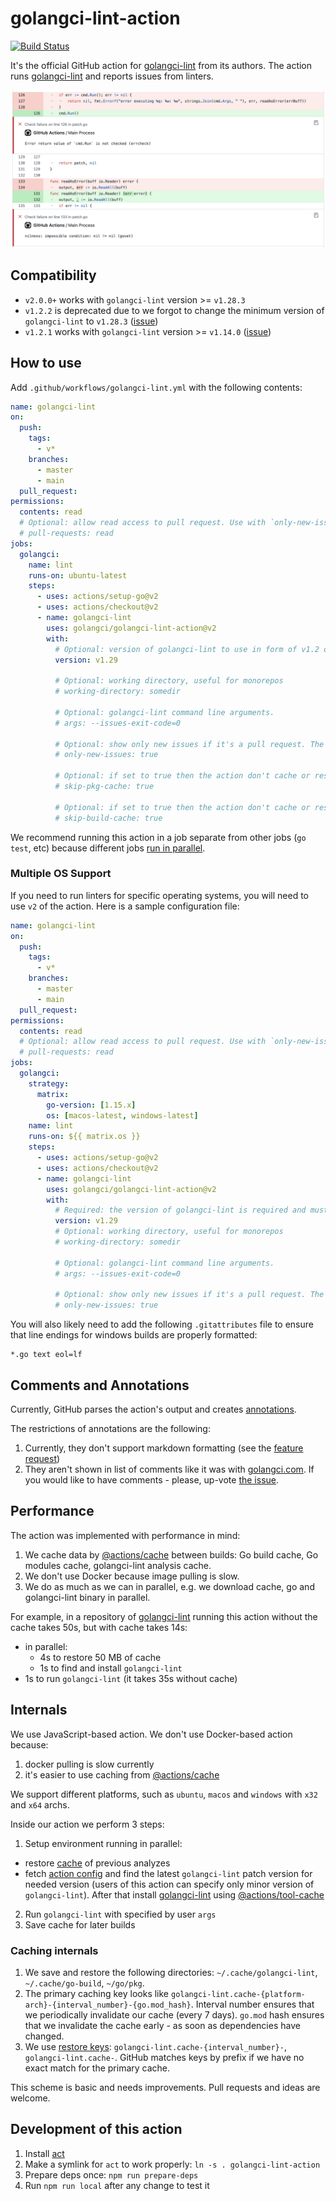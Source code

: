 # golangci-lint-action

[![Build Status](https://github.com/golangci/golangci-lint-action/workflows/build-and-test/badge.svg)](https://github.com/golangci/golangci-lint-action/actions)

It's the official GitHub action for [golangci-lint](https://github.com/golangci/golangci-lint) from its authors.
The action runs [golangci-lint](https://github.com/golangci/golangci-lint) and reports issues from linters.

![GitHub Annotations](./static/annotations.png)

## Compatibility

* `v2.0.0+` works with `golangci-lint` version >= `v1.28.3`
* `v1.2.2` is deprecated due to we forgot to change the minimum version of `golangci-lint` to `v1.28.3` ([issue](https://github.com/golangci/golangci-lint-action/issues/39))
* `v1.2.1` works with `golangci-lint` version >= `v1.14.0` ([issue](https://github.com/golangci/golangci-lint-action/issues/39))

## How to use

Add `.github/workflows/golangci-lint.yml` with the following contents:

```yaml
name: golangci-lint
on:
  push:
    tags:
      - v*
    branches:
      - master
      - main
  pull_request:
permissions:
  contents: read
  # Optional: allow read access to pull request. Use with `only-new-issues` option.
  # pull-requests: read
jobs:
  golangci:
    name: lint
    runs-on: ubuntu-latest
    steps:
      - uses: actions/setup-go@v2
      - uses: actions/checkout@v2
      - name: golangci-lint
        uses: golangci/golangci-lint-action@v2
        with:
          # Optional: version of golangci-lint to use in form of v1.2 or v1.2.3 or `latest` to use the latest version
          version: v1.29

          # Optional: working directory, useful for monorepos
          # working-directory: somedir

          # Optional: golangci-lint command line arguments.
          # args: --issues-exit-code=0

          # Optional: show only new issues if it's a pull request. The default value is `false`.
          # only-new-issues: true

          # Optional: if set to true then the action don't cache or restore ~/go/pkg.
          # skip-pkg-cache: true

          # Optional: if set to true then the action don't cache or restore ~/.cache/go-build.
          # skip-build-cache: true
```

We recommend running this action in a job separate from other jobs (`go test`, etc)
because different jobs [run in parallel](https://help.github.com/en/actions/getting-started-with-github-actions/core-concepts-for-github-actions#job).

### Multiple OS Support

If you need to run linters for specific operating systems, you will need to use `v2` of the action.  Here is a sample configuration file:

```yaml
name: golangci-lint
on:
  push:
    tags:
      - v*
    branches:
      - master
      - main
  pull_request:
permissions:
  contents: read
  # Optional: allow read access to pull request. Use with `only-new-issues` option.
  # pull-requests: read
jobs:
  golangci:
    strategy:
      matrix:
        go-version: [1.15.x]
        os: [macos-latest, windows-latest]
    name: lint
    runs-on: ${{ matrix.os }}
    steps:
      - uses: actions/setup-go@v2
      - uses: actions/checkout@v2
      - name: golangci-lint
        uses: golangci/golangci-lint-action@v2
        with:
          # Required: the version of golangci-lint is required and must be specified without patch version: we always use the latest patch version.
          version: v1.29
          # Optional: working directory, useful for monorepos
          # working-directory: somedir

          # Optional: golangci-lint command line arguments.
          # args: --issues-exit-code=0

          # Optional: show only new issues if it's a pull request. The default value is `false`.
          # only-new-issues: true
```

You will also likely need to add the following `.gitattributes` file to ensure that line endings for windows builds are properly formatted:

```.gitattributes
*.go text eol=lf
```

## Comments and Annotations

Currently, GitHub parses the action's output and creates [annotations](https://github.community/t5/GitHub-Actions/What-are-annotations/td-p/30770).

The restrictions of annotations are the following:

1. Currently, they don't support markdown formatting (see the [feature request](https://github.community/t5/GitHub-API-Development-and/Checks-Ability-to-include-Markdown-in-line-annotations/m-p/56704))
2. They aren't shown in list of comments like it was with [golangci.com](https://golangci.com). If you would like to have comments - please, up-vote [the issue](https://github.com/golangci/golangci-lint-action/issues/5).

## Performance

The action was implemented with performance in mind:

1. We cache data by [@actions/cache](https://github.com/actions/toolkit/tree/master/packages/cache) between builds: Go build cache, Go modules cache, golangci-lint analysis cache.
2. We don't use Docker because image pulling is slow.
3. We do as much as we can in parallel, e.g. we download cache, go and golangci-lint binary in parallel.

For example, in a repository of [golangci-lint](https://github.com/golangci/golangci-lint) running this action without the cache takes 50s, but with cache takes 14s:
  * in parallel:
    * 4s to restore 50 MB of cache
    * 1s to find and install `golangci-lint`
  * 1s to run `golangci-lint` (it takes 35s without cache)

## Internals

We use JavaScript-based action. We don't use Docker-based action because:

1. docker pulling is slow currently
2. it's easier to use caching from [@actions/cache](https://github.com/actions/toolkit/tree/master/packages/cache)

We support different platforms, such as `ubuntu`, `macos` and `windows` with `x32` and `x64` archs.

Inside our action we perform 3 steps:

1. Setup environment running in parallel:
  * restore [cache](https://github.com/actions/cache) of previous analyzes
  * fetch [action config](https://github.com/golangci/golangci-lint/blob/master/assets/github-action-config.json) and find the latest `golangci-lint` patch version
    for needed version (users of this action can specify only minor version of `golangci-lint`). After that install [golangci-lint](https://github.com/golangci/golangci-lint) using [@actions/tool-cache](https://github.com/actions/toolkit/tree/master/packages/tool-cache)
2. Run `golangci-lint` with specified by user `args`
3. Save cache for later builds

### Caching internals

1. We save and restore the following directories: `~/.cache/golangci-lint`, `~/.cache/go-build`, `~/go/pkg`.
2. The primary caching key looks like `golangci-lint.cache-{platform-arch}-{interval_number}-{go.mod_hash}`. Interval number ensures that we periodically invalidate
   our cache (every 7 days). `go.mod` hash ensures that we invalidate the cache early - as soon as dependencies have changed.
3. We use [restore keys](https://help.github.com/en/actions/configuring-and-managing-workflows/caching-dependencies-to-speed-up-workflows#matching-a-cache-key): `golangci-lint.cache-{interval_number}-`, `golangci-lint.cache-`. GitHub matches keys by prefix if we have no exact match for the primary cache.

This scheme is basic and needs improvements. Pull requests and ideas are welcome.

## Development of this action

1. Install [act](https://github.com/nektos/act#installation)
2. Make a symlink for `act` to work properly: `ln -s . golangci-lint-action`
3. Prepare deps once: `npm run prepare-deps`
4. Run `npm run local` after any change to test it
